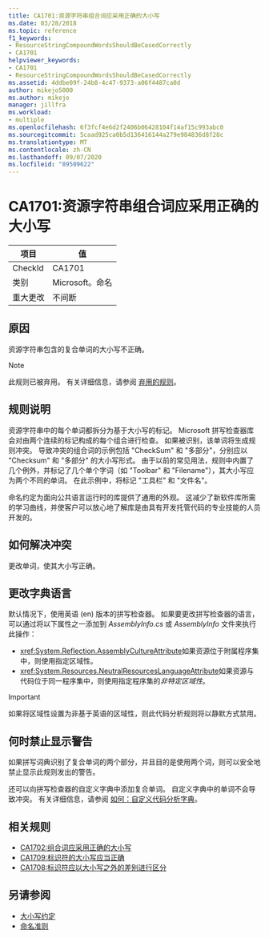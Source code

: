 ```yaml
---
title: CA1701:资源字符串组合词应采用正确的大小写
ms.date: 03/28/2018
ms.topic: reference
f1_keywords:
- ResourceStringCompoundWordsShouldBeCasedCorrectly
- CA1701
helpviewer_keywords:
- CA1701
- ResourceStringCompoundWordsShouldBeCasedCorrectly
ms.assetid: 4ddbe09f-24b8-4c47-9373-a06f4487ca0d
author: mikejo5000
ms.author: mikejo
manager: jillfra
ms.workload:
- multiple
ms.openlocfilehash: 6f3fcf4e6d2f2406b06428104f14af15c993abc0
ms.sourcegitcommit: 5caad925ca0b5d136416144a279e984836d8f28c
ms.translationtype: MT
ms.contentlocale: zh-CN
ms.lasthandoff: 09/07/2020
ms.locfileid: "89509622"
---
```

# <a name="ca1701-resource-string-compound-words-should-be-cased-correctly"></a>CA1701:资源字符串组合词应采用正确的大小写

|项目|值|
|-|-|
|CheckId|CA1701|
|类别|Microsoft。命名|
|重大更改|不间断|

## <a name="cause"></a>原因
资源字符串包含的复合单词的大小写不正确。

> [!NOTE]
> 此规则已被弃用。 有关详细信息，请参阅 [弃用的规则](fxcop-unported-deprecated-rules.md)。

## <a name="rule-description"></a>规则说明

资源字符串中的每个单词都拆分为基于大小写的标记。 Microsoft 拼写检查器库会对由两个连续的标记构成的每个组合进行检查。 如果被识别，该单词将生成规则冲突。 导致冲突的组合词的示例包括 "CheckSum" 和 "多部分"，分别应以 "Checksum" 和 "多部分" 的大小写形式。 由于以前的常见用法，规则中内置了几个例外，并标记了几个单个字词（如 "Toolbar" 和 "Filename"），其大小写应为两个不同的单词。 在此示例中，将标记 "工具栏" 和 "文件名"。

命名约定为面向公共语言运行时的库提供了通用的外观。 这减少了新软件库所需的学习曲线，并使客户可以放心地了解库是由具有开发托管代码的专业技能的人员开发的。

## <a name="how-to-fix-violations"></a>如何解决冲突

更改单词，使其大小写正确。

## <a name="change-the-dictionary-language"></a>更改字典语言

默认情况下，使用英语 (en) 版本的拼写检查器。 如果要更改拼写检查器的语言，可以通过将以下属性之一添加到 *AssemblyInfo.cs* 或 *AssemblyInfo* 文件来执行此操作：

- <xref:System.Reflection.AssemblyCultureAttribute>如果资源位于附属程序集中，则使用指定区域性。
- <xref:System.Resources.NeutralResourcesLanguageAttribute>如果资源与代码位于同一程序集中，则使用指定程序集的*非特定区域性*。

> [!IMPORTANT]
> 如果将区域性设置为非基于英语的区域性，则此代码分析规则将以静默方式禁用。

## <a name="when-to-suppress-warnings"></a>何时禁止显示警告

如果拼写词典识别了复合单词的两个部分，并且目的是使用两个词，则可以安全地禁止显示此规则发出的警告。

还可以向拼写检查器的自定义字典中添加复合单词。 自定义字典中的单词不会导致冲突。 有关详细信息，请参阅 [如何：自定义代码分析字典](../code-quality/how-to-customize-the-code-analysis-dictionary.md)。

## <a name="related-rules"></a>相关规则

- [CA1702:组合词应采用正确的大小写](../code-quality/ca1702.md)
- [CA1709:标识符的大小写应当正确](../code-quality/ca1709.md)
- [CA1708:标识符应以大小写之外的差别进行区分](../code-quality/ca1708.md)

## <a name="see-also"></a>另请参阅

- [大小写约定](/dotnet/standard/design-guidelines/capitalization-conventions)
- [命名准则](/dotnet/standard/design-guidelines/naming-guidelines)
